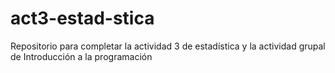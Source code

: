 # act3-estad-stica
Repositorio para completar la actividad 3 de estadística y la actividad grupal de Introducción a la programación
